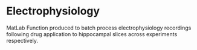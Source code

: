 # Electrophysiology
MatLab Function produced to batch process electrophysiology recordings following drug application to hippocampal slices across experiments respectively. 
